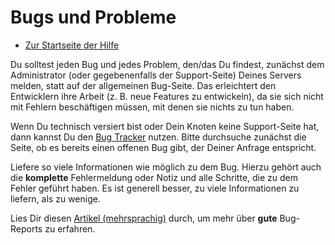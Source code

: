 Bugs und Probleme
===============

* [Zur Startseite der Hilfe](help)

Du solltest jeden Bug und jedes Problem, den/das Du findest, zunächst dem Administrator (oder gegebenenfalls der Support-Seite) Deines Servers melden, statt auf der allgemeinen Bug-Seite. 
Das erleichtert den Entwicklern ihre Arbeit (z. B. neue Features zu entwickeln), da sie sich nicht mit Fehlern beschäftigen müssen, mit denen sie nichts zu tun haben.

Wenn Du technisch versiert bist oder Dein Knoten keine Support-Seite hat, dann kannst Du den <a href="http://bugs.friendica.com/">Bug Tracker</a> nutzen. 
Bitte durchsuche zunächst die Seite, ob es bereits einen offenen Bug gibt, der Deiner Anfrage entspricht. 

Liefere so viele Informationen wie möglich zu dem Bug. 
Hierzu gehört auch die **komplette** Fehlermeldung oder Notiz und alle Schritte, die zu dem Fehler geführt haben. 
Es ist generell besser, zu viele Informationen zu liefern, als zu wenige. 

Lies Dir diesen <a href="http://www.chiark.greenend.org.uk/~sgtatham/bugs-de.html">Artikel (mehrsprachig)</a> durch, um mehr über **gute** Bug-Reports zu erfahren.
